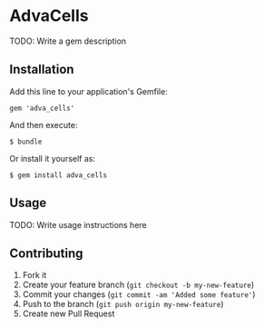 # AdvaCells

TODO: Write a gem description

## Installation

Add this line to your application's Gemfile:

    gem 'adva_cells'

And then execute:

    $ bundle

Or install it yourself as:

    $ gem install adva_cells

## Usage

TODO: Write usage instructions here

## Contributing

1. Fork it
2. Create your feature branch (`git checkout -b my-new-feature`)
3. Commit your changes (`git commit -am 'Added some feature'`)
4. Push to the branch (`git push origin my-new-feature`)
5. Create new Pull Request
